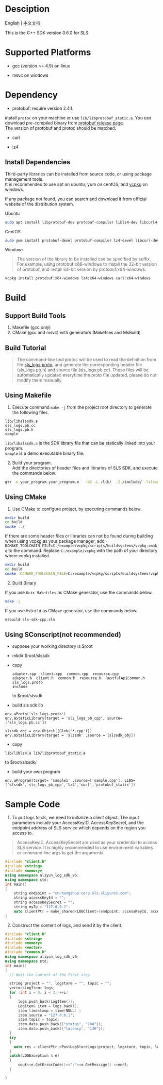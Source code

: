 # Desciption

English | [中文文档](README_ZH.md)  
   
This is the C++ SDK version 0.6.0 for SLS 

# Supported Platforms

- gcc (version >= 4.9) on linux  

- msvc on windows  
# Dependency

- protobuf: require version 2.4.1.

install `protoc` on your machine or use `lib/libprotobuf_static.a`. You can download pre-compiled binary from [protobuf release page](https://github.com/protocolbuffers/protobuf/releases).  
The version of protobuf and protoc should be matched.   

- curl

- lz4

## Install Dependencies
Third-party libraries can be installed from source code, or using package management tools.   
It is recommended to use apt on ubuntu, yum on centOS, 
and [vcpkg](https://github.com/microsoft/vcpkg) on windows.  

If any package not found, you can search and download it from official website of the distribution system. 

Ubuntu      

```bash
sudo apt install libprotobuf-dev protobuf-compiler liblz4-dev libcurl4-openssl-dev 
```

CentOS  

```bash  
sudo yum install protobuf-devel protobuf-compiler lz4-devel libcurl-devel
```


Windows   

>The version of the library to be installed can be specified by suffix. For example, using protobuf:x86-windows to install the 32-bit version of protobuf, and install 64-bit version by protobuf:x64-windows.  
```bash
vcpkg install protobuf:x64-windows lz4:x64-windows curl:x64-windows
```



# Build
## Support Build Tools
1. Makefile (gcc only)
2. CMake (gcc and msvc) with generators (Makefiles and MsBuild)
## Build Tutorial
> The command-line tool protoc will be used to read the definition from file [sls_logs.proto](sls_logs.proto), and generate the corresponding header file (sls_logs.pb.h) and source file (sls_logs.pb.cc). These files will be automatically updated everytime the proto file updated, please do not modify them manually.

## Using Makefile

1. Execute command `make -j` from the project root directory to generate the following files.   

```
lib/libslssdk.a 
sls_logs.pb.cc
sls_logs.pb.h
sample
```
`lib/libslssdk.a` is the SDK library file that can be statically linked into your program.  
`sample` is a demo executable binary file.

2. Build your program.   
Add the directories of header files and libraries of SLS SDK, and execute the commands below.  

```bash
g++ -o your_program your_program.o   -O2 -L./lib/  -I./include/ -lslssdk -llz4 -lcurl -lprotobuf 
```

## Using CMake
1. Use CMake to configure project, by executing commands below.

```bash  
mkdir build
cd build 
cmake ../
```

If there are some header files or libraries can not be found during building when using
vcpkg as your package manager, add `-DCMAKE_TOOLCHAIN_FILE=C:/example/vcpkg/scripts/buildsystems/vcpkg.cmake` to the command. Replace `C:/example/vcpkg` with the path of your directory where vcpkg installed. 

```bash
mkdir build
cd build 
cmake -DCMAKE_TOOLCHAIN_FILE=C:/example/vcpkg/scripts/buildsystems/vcpkg.cmake ../
```

2. Build Binary  

If you use `Unix Makefiles` as CMake generator, use the commands below.

```bash  
make -j
```
If you use `MsBuild` as CMake generator, use the commands below.

```bash  
msbuild sls-sdk-cpp.sln
```

## Using SConscript(not recommended)

+ suppose your working directory is $root

+ mkdir $root/slssdk

+ copy 
    ```
    adapter.cpp  client.cpp  common.cpp  resource.cpp  
    adapter.h  client.h  common.h  resource.h  RestfulApiCommon.h 
    sls_logs.proto  
    include
    ```
    to $root/slssdk

+ build sls sdk lib 

```
env.aProto('sls_logs.proto')
env.aStaticLibrary(target = 'sls_logs_pb_cpp', source=['sls_logs.pb.cc'])

slssdk_obj = env.Object([Glob('*.cpp')])
env.aStaticLibrary(target = 'slssdk' ,source = [slssdk_obj])
```

+ copy 
```
lib/liblz4.a lib/libprotobuf_static.a
```
to $root/slssdk/

+  build your own program

```
env.aProgram(target= 'sample1' ,source=['sample.cpp'], LIBS=['slssdk','sls_logs_pb_cpp','lz4','curl','protobuf_static'])
```

# Sample Code
1. To put logs to sls, we need to initialize a client object. The input parameters include your AccessKeyID, AccessKeySecret, and the endpoint address of SLS service which depends on the region you access to.
> AccessKeyID, AccessKeySecret are used as your credential to access SLS service. It is highly recommended to use environment variables or command line args to get the arguments. 

```cpp
#include "client.h"
#include <string>
#include <memory>
using namespace aliyun_log_sdk_v6;
using namespace std;
int main()
{
    string endpoint = "cn-hangzhou-corp.sls.aliyuncs.com";
    string accessKeyId = "";
    string accessKeySecret = "";
    string myIp = "127.0.0.1";
    auto clientPtr = make_shared<LOGClient>(endpoint, accessKeyId, accessKeySecret, LOG_REQUEST_TIMEOUT, myIp, false); 
}
```

2. Construct the content of logs, and send it by the client.
```cpp
#include "client.h"
#include <string>
#include <memory>
#include <vector>
#include "common.h"
using namespace aliyun_log_sdk_v6;
using namespace std;
int main() 
{
  // Omit the content of the first step

  string project = "", logstore = "", topic = "";
  vector<LogItem> logs;
  for (int i = 0; i < 2; ++i)
  {
      logs.push_back(LogItem());
      LogItem& item = logs.back();
      item.timestamp = time(NULL) ;
      item.source = "127.0.0.1";
      item.topic = topic;
      item.data.push_back({"status", "200"});
      item.data.push_back({"latency", "126"});
  }
  try
  {
    auto res = clientPtr->PostLogStoreLogs(project, logstore, topic, logs);
  } 
  catch(LOGException & e)
  {
      cout<<e.GetErrorCode()<<":"<<e.GetMessage() <<endl;
  }

}

```

